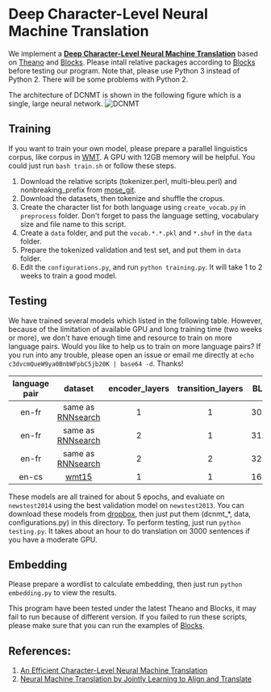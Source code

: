 Deep Character-Level  Neural Machine Translation
============
We implement a [**Deep Character-Level Neural Machine Translation**](https://arxiv.org/abs/1608.04738) based on [Theano](https://github.com/Theano/Theano) and [Blocks](https://github.com/mila-udem/blocks). Please intall relative packages according to [Blocks](http://blocks.readthedocs.io/en/latest/setup.html) before testing our program. Note that, please use Python 3 instead of Python 2. There will be some problems with Python 2. 

The architecture of DCNMT is shown in the following figure which is a single, large neural network.
![DCNMT](/dcnmt.png?raw=true "The architecture of DCNMT")




Training
-----------------------
If you want to train your own model, please prepare a parallel linguistics corpus, like corpus in [WMT](http://www.statmt.org/wmt15/translation-task.html). A GPU with 12GB memory will be helpful. You could just run `bash train.sh` or 
follow these steps.
 1. Download the relative scripts (tokenizer.perl, multi-bleu.perl) and nonbreaking_prefix from [mose_git](https://raw.githubusercontent.com/moses-smt/mosesdecoder/master/scripts).
 2. Download the datasets, then tokenize and shuffle the cropus.
 3. Create the character list for both language using `create_vocab.py` in `preprocess` folder. Don't forget to pass the language setting, vocabulary size and file name to this script.
 4. Create a `data` folder, and put the `vocab.*.*.pkl` and `*.shuf` in the `data` folder.
 5. Prepare the tokenized validation and test set, and put them in `data` folder.
 6. Edit the `configurations.py`, and run `python training.py`. It will take 1 to 2 weeks to train a good model.


Testing
-----------------------
We have trained several models which listed in the following table. However, because of the limitation of available GPU and long training time (two weeks or more), we don't have enough time and resource to train on more language pairs. Would you like to help us to train on more language pairs? If you run into any trouble, please open an issue or email me directly at `echo c3dvcmQueW9ya0BnbWFpbC5jb20K | base64 -d`. Thanks!


| language pair | dataset | encoder_layers | transition_layers | BLEU |
|:--------:|:--------:|:--------:|:--------:|:--------:|
| en-fr | same as [RNNsearch](https://arxiv.org/abs/1409.0473) | 1 | 1 | 30.46 |
| en-fr | same as [RNNsearch](https://arxiv.org/abs/1409.0473) | 2 | 1 | 31.98 |
| en-fr | same as [RNNsearch](https://arxiv.org/abs/1409.0473) | 2 | 2 | 32.12 |
| en-cs | [wmt15](http://www.statmt.org/wmt15/translation-task.html) | 1 | 1 | 16.43 |



These models are all trained for about 5 epochs, and evaluate on `newstest2014` using the best validation model on `newstest2013`. You can download these models from [dropbox](https://www.dropbox.com/sh/eiaexn8q2sf277s/AADQ4RKWEsCIGkeKUUyMHh2aa?dl=0), then just put them (dcnmt_\*, data, configurations.py) in this directory. To perform testing, just run `python testing.py`.  It takes about an hour to do translation on 3000 sentences if you have a moderate GPU.


Embedding
-----------------------
Please prepare a wordlist to calculate embedding, then just run `python embedding.py` to view the results.


This program have been tested under the latest Theano and Blocks, it may fail to run because of different version. If you failed to run these scripts, please make sure that you can run the examples of [Blocks](https://github.com/mila-udem/blocks-examples).


References:
----------------------
1. [An Efficient Character-Level Neural Machine Translation](https://arxiv.org/abs/1608.04738)
2. [Neural Machine Translation by Jointly Learning to Align and Translate](https://arxiv.org/abs/1409.0473)
